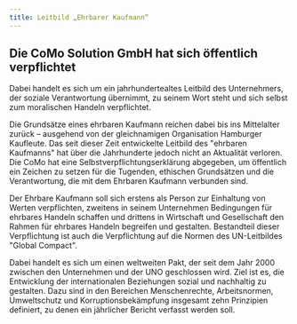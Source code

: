 ```yaml
---
title: Leitbild „Ehrbarer Kaufmann“
---
```


## Die CoMo Solution GmbH hat sich öffentlich verpflichtet

Dabei handelt es sich um ein jahrhundertealtes Leitbild des Unternehmers, der soziale Verantwortung übernimmt, zu seinem Wort steht und sich selbst zum moralischen Handeln verpflichtet.

Die Grundsätze eines ehrbaren Kaufmann reichen dabei bis ins Mittelalter zurück – ausgehend von der gleichnamigen Organisation Hamburger Kaufleute. Das seit dieser Zeit entwickelte Leitbild des "ehrbaren Kaufmanns" hat über die Jahrhunderte jedoch nicht an Aktualität verloren.
Die CoMo hat eine Selbstverpflichtungserklärung abgegeben, um öffentlich ein Zeichen zu setzen für die Tugenden, ethischen Grundsätzen und die Verantwortung, die mit dem Ehrbaren Kaufmann verbunden sind.

Der Ehrbare Kaufmann soll sich erstens als Person zur Einhaltung von Werten verpflichten, zweitens in seinem Unternehmen Bedingungen für ehrbares Handeln schaffen und drittens in Wirtschaft und Gesellschaft den Rahmen für ehrbares Handeln begreifen und gestalten. Bestandteil dieser Verpflichtung ist auch die Verpflichtung auf die Normen des UN-Leitbildes "Global Compact".

Dabei handelt es sich um einen weltweiten Pakt, der seit dem Jahr 2000 zwischen den Unternehmen und der UNO geschlossen wird. Ziel ist es, die Entwicklung der internationalen Beziehungen sozial und nachhaltig zu gestalten. Dazu sind in den Bereichen Menschenrechte, Arbeitsnormen, Umweltschutz und Korruptionsbekämpfung insgesamt zehn Prinzipien definiert, zu denen ein jährlicher Bericht verfasst werden soll.
